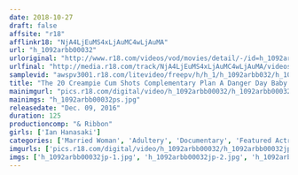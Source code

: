 ```yaml
---
date: 2018-10-27
draft: false
affsite: "r18"
afflinkr18: "NjA4LjEuMS4xLjAuMC4wLjAuMA"
url: "h_1092arbb00032"
urloriginal: "http://www.r18.com/videos/vod/movies/detail/-/id=h_1092arbb00032"
urlfinal: "http://media.r18.com/track/NjA4LjEuMS4xLjAuMC4wLjAuMA/videos/vod/movies/detail/-/id=h_1092arbb00032"
samplevid: "awspv3001.r18.com/litevideo/freepv/h/h_1/h_1092arbb032/h_1092arbb032_dmb_w.mp4"
title: "The 20 Creampie Cum Shots Complementary Plan A Danger Day Baby Making Offline Meetup CASE 001 Ian Hanasaki"
mainimgurl: "pics.r18.com/digital/video/h_1092arbb00032/h_1092arbb00032ps.jpg"
mainimgs: "h_1092arbb00032ps.jpg"
releasedate: "Dec. 09, 2016"
duration: 125
productioncomp: "& Ribbon"
girls: ['Ian Hanasaki']
categories: ['Married Woman', 'Adultery', 'Documentary', 'Featured Actress', 'Creampie', 'Substance Use', 'Threesome / Foursome', 'Hi-Def']
imgurls: ['pics.r18.com/digital/video/h_1092arbb00032/h_1092arbb00032jp-1.jpg', 'pics.r18.com/digital/video/h_1092arbb00032/h_1092arbb00032jp-2.jpg', 'pics.r18.com/digital/video/h_1092arbb00032/h_1092arbb00032jp-3.jpg', 'pics.r18.com/digital/video/h_1092arbb00032/h_1092arbb00032jp-4.jpg', 'pics.r18.com/digital/video/h_1092arbb00032/h_1092arbb00032jp-5.jpg', 'pics.r18.com/digital/video/h_1092arbb00032/h_1092arbb00032jp-6.jpg', 'pics.r18.com/digital/video/h_1092arbb00032/h_1092arbb00032jp-7.jpg', 'pics.r18.com/digital/video/h_1092arbb00032/h_1092arbb00032jp-8.jpg', 'pics.r18.com/digital/video/h_1092arbb00032/h_1092arbb00032jp-9.jpg', 'pics.r18.com/digital/video/h_1092arbb00032/h_1092arbb00032jp-10.jpg', 'pics.r18.com/digital/video/h_1092arbb00032/h_1092arbb00032jp-11.jpg', 'pics.r18.com/digital/video/h_1092arbb00032/h_1092arbb00032jp-12.jpg', 'pics.r18.com/digital/video/h_1092arbb00032/h_1092arbb00032jp-13.jpg', 'pics.r18.com/digital/video/h_1092arbb00032/h_1092arbb00032jp-14.jpg', 'pics.r18.com/digital/video/h_1092arbb00032/h_1092arbb00032jp-15.jpg', 'pics.r18.com/digital/video/h_1092arbb00032/h_1092arbb00032jp-16.jpg', 'pics.r18.com/digital/video/h_1092arbb00032/h_1092arbb00032jp-17.jpg', 'pics.r18.com/digital/video/h_1092arbb00032/h_1092arbb00032jp-18.jpg', 'pics.r18.com/digital/video/h_1092arbb00032/h_1092arbb00032jp-19.jpg', 'pics.r18.com/digital/video/h_1092arbb00032/h_1092arbb00032jp-20.jpg']
imgs: ['h_1092arbb00032jp-1.jpg', 'h_1092arbb00032jp-2.jpg', 'h_1092arbb00032jp-3.jpg', 'h_1092arbb00032jp-4.jpg', 'h_1092arbb00032jp-5.jpg', 'h_1092arbb00032jp-6.jpg', 'h_1092arbb00032jp-7.jpg', 'h_1092arbb00032jp-8.jpg', 'h_1092arbb00032jp-9.jpg', 'h_1092arbb00032jp-10.jpg', 'h_1092arbb00032jp-11.jpg', 'h_1092arbb00032jp-12.jpg', 'h_1092arbb00032jp-13.jpg', 'h_1092arbb00032jp-14.jpg', 'h_1092arbb00032jp-15.jpg', 'h_1092arbb00032jp-16.jpg', 'h_1092arbb00032jp-17.jpg', 'h_1092arbb00032jp-18.jpg', 'h_1092arbb00032jp-19.jpg', 'h_1092arbb00032jp-20.jpg']
---
```

